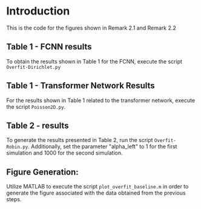 # Introduction
This is the code for the figures shown in Remark 2.1 and Remark 2.2
## Table 1 - FCNN results
To obtain the results shown in Table 1 for the FCNN, execute the script `Overfit-Dirichlet.py`
## Table 1 - Transformer Network Results
For the results shown in Table 1 related to the transformer network, execute the script `Poisson2D.py`.
## Table 2 - results
To generate the results presented in Table 2, run the script `Overfit-Robin.py`. Additionally, set the parameter "alpha_left" to 1 for the first simulation and 1000 for the second simulation.
## Figure Generation:
Utilize MATLAB to execute the script `plot_overfit_baseline.m` in order to generate the figure associated with the data obtained from the previous steps.

